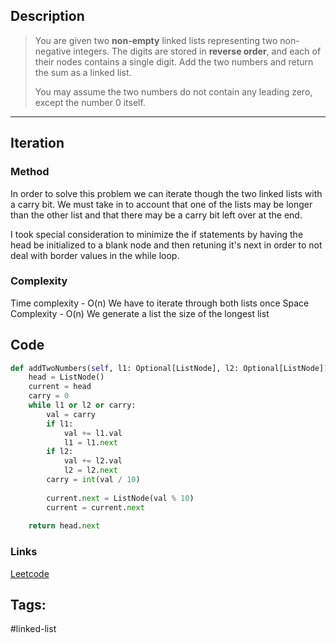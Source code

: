 ## Description 

>You are given two **non-empty** linked lists representing two non-negative integers. The digits are stored in **reverse order**, and each of their nodes contains a single digit. Add the two numbers and return the sum as a linked list.
>
>You may assume the two numbers do not contain any leading zero, except the number 0 itself.

---
## Iteration

### Method

In order to solve this problem we can iterate though the two linked lists with a carry bit. We must take in to account that one of the lists may be longer than the other list and that there may be a carry bit left over at the end.

I took special consideration to minimize the if statements by having the head be initialized to a blank node and then retuning it's next in order to not deal with border values in the while loop.

### Complexity
Time complexity - O(n) We have to iterate through both lists once
Space Complexity - O(n) We generate a list the size of the longest list

## Code
```py
def addTwoNumbers(self, l1: Optional[ListNode], l2: Optional[ListNode]) -> Optional[ListNode]:  
    head = ListNode()  
    current = head  
    carry = 0  
    while l1 or l2 or carry:  
        val = carry  
        if l1:  
            val += l1.val  
            l1 = l1.next  
        if l2:  
            val += l2.val  
            l2 = l2.next  
        carry = int(val / 10)  
  
        current.next = ListNode(val % 10)  
        current = current.next  
  
    return head.next
```

### Links

[Leetcode](https://leetcode.com/problems/add-two-numbers)
## Tags: 

#linked-list 